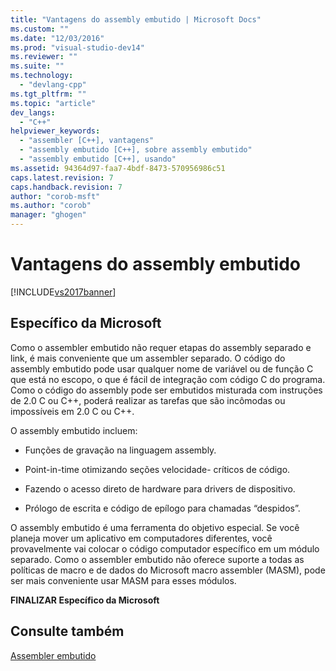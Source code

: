 ```yaml
---
title: "Vantagens do assembly embutido | Microsoft Docs"
ms.custom: ""
ms.date: "12/03/2016"
ms.prod: "visual-studio-dev14"
ms.reviewer: ""
ms.suite: ""
ms.technology: 
  - "devlang-cpp"
ms.tgt_pltfrm: ""
ms.topic: "article"
dev_langs: 
  - "C++"
helpviewer_keywords: 
  - "assembler [C++], vantagens"
  - "assembly embutido [C++], sobre assembly embutido"
  - "assembly embutido [C++], usando"
ms.assetid: 94364d97-faa7-4bdf-8473-570956986c51
caps.latest.revision: 7
caps.handback.revision: 7
author: "corob-msft"
ms.author: "corob"
manager: "ghogen"
---
```

# Vantagens do assembly embutido
[!INCLUDE[vs2017banner](../../assembler/inline/includes/vs2017banner.md)]

## Específico da Microsoft  
 Como o assembler embutido não requer etapas do assembly separado e link, é mais conveniente que um assembler separado.  O código do assembly embutido pode usar qualquer nome de variável ou de função C que está no escopo, o que é fácil de integração com código C do programa.  Como o código do assembly pode ser embutidos misturada com instruções de 2.0 C ou C\+\+, poderá realizar as tarefas que são incômodas ou impossíveis em 2.0 C ou C\+\+.  
  
 O assembly embutido incluem:  
  
-   Funções de gravação na linguagem assembly.  
  
-   Point\-in\-time otimizando seções velocidade\- críticos de código.  
  
-   Fazendo o acesso direto de hardware para drivers de dispositivo.  
  
-   Prólogo de escrita e código de epílogo para chamadas “despidos”.  
  
 O assembly embutido é uma ferramenta do objetivo especial.  Se você planeja mover um aplicativo em computadores diferentes, você provavelmente vai colocar o código computador específico em um módulo separado.  Como o assembler embutido não oferece suporte a todas as políticas de macro e de dados do Microsoft macro assembler \(MASM\), pode ser mais conveniente usar MASM para esses módulos.  
  
 **FINALIZAR Específico da Microsoft**  
  
## Consulte também  
 [Assembler embutido](../../assembler/inline/inline-assembler.md)